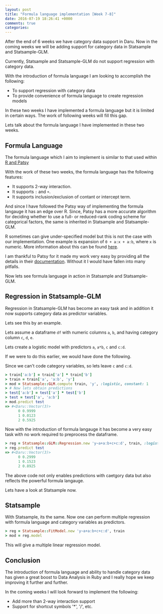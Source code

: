 ```yaml
---
layout: post
title: "Formula language implementation [Week 7-8]"
date: 2016-07-19 18:26:41 +0000
comments: true
categories: 
---
```


After the end of 6 weeks we have category data support in Daru. Now in the coming weeks we will be adding support for category data in Statsample and Statsample-GLM.

Currently, Statsample and Statsample-GLM do not support regression with category data.

With the introduction of formula language I am looking to accomplish the following:

- To support regression with category data
- To provide convenience of formula language to create regression models

In these two weeks I have implemented a formula language but it is limited in certain ways. The work of following weeks will fill this gap.

Lets talk about the formula language I have implemented in these two weeks.

## Formula Language

The formula language which I aim to implement is similar to that used within [R and Patsy](https://patsy.readthedocs.io/en/stable/formulas.html#how-formulas-work)

With the work of these two weeks, the formula language has the following features:

- It supports 2-way interaction.
- It supports `:` and `+`.
- It supports inclusion/exclusion of contant or intercept term.

And since I have followed the Patsy way of implementing the formula langauge it has an edge over R. Since, Patsy has a more accurate algorithm for deciding whether to use a full- or reduced-rank coding scheme for categorical factors, the same is inherited in Statsample and Statsample-GLM.

R sometimes can give under-specified model but this is not the case with our implementation. One example is expansion of `0 + a:x + a:b`, where `x` is numeric. More information about this can be found [here](https://patsy.readthedocs.io/en/stable/R-comparison.html).

I am thankful to Patsy for it made my work very easy by providing all the details in their [documentation](https://patsy.readthedocs.io/en/stable/formulas.html#how-formulas-work). Without it I would have fallen into many pitfalls.

Now lets see formula language in action in Statsample and Statsample-GLM.

## Regression in Statsample-GLM

Regression in Statsample-GLM has become an easy task and in addition it now supports category data as predictor variables.

Lets see this by an example.

Lets assume a dataframe `df` with numeric columns `a`, `b`, and having category column `c`, `d`, `e`.

Lets create a logistic model with predictors `a`, `a*b`, `c` and `c:d`.

If we were to do this earlier, we would have done the following.

Since we can't code category variables, so lets leave `c` and `c:d`.

```ruby
> train['a:b'] = train['a'] * train['b']
> train = train['a', 'a:b', 'y']
> mod = Statsample::GLM.compute train, 'y', :logistic, constant: 1
> # Now lets obtain predictions
> test['a:b'] = test['a'] * test['b']
> test = test['a', 'a:b']
> mod.predict test
=> #<Daru::Vector(3)>
      0 0.9999
      1 0.0123
      2 0.5925
```

Now with the introduction of formula langauge it has become a very easy task with no work required to preprocess the dataframe.

```ruby
> reg = Statsample::GLM::Regression.new 'y~a+a:b+c+c:d', train, :logistic
> reg.predict test
=> #<Daru::Vector(3)>
      0 0.2999
      1 0.1523
      2 0.8925
```

The above code not only enables predictions with caetgory data but also reflects the powerful formula langauge.

Lets have a look at Statsample now.

## Statsample

With Statsample, its the same. Now one can perform multiple regression with formula language and category variables as predictors.

```ruby
> reg = Statsample::FitModel.new 'y~a+a:b+c+c:d', train
> mod = reg.model
```

This will give a multiple linear regression model.

## Conclusion

The introduction of formula language and ability to handle category data has given a great boost to Data Analysis in Ruby and I really hope we keep improving it further and further.

In the coming weeks I will look forward to implement the following:

- Add more than 2-way interaction support
- Support for shortcut symbols '*', '/', etc.
